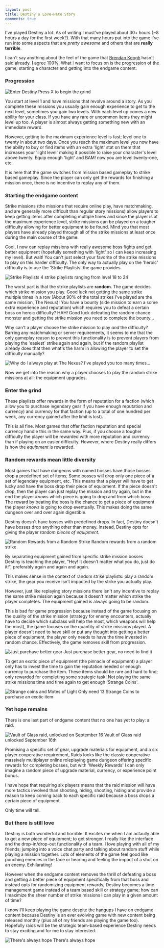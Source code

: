 ```yaml
---
layout: post
title: Destiny a Love-Hate Story
comments: true
---
```


I've played Destiny a lot. As of writing I must've played about 30+ hours (~8 hours a day for the first week?). With that many hours put into the game I've run into some aspects that are *pretty awesome* and others that are **really terrible**.

I can't say anything about the feel of the game that [Brendan Keogh](http://brkeogh.com/2014/09/14/notes-on-destiny/) hasn't said already. I agree 100%. What I want to focus on is the progression of the game; starting a character and getting into the endgame content.
 
### Progression

![Enter Destiny]({{site.baseurl}}/assets/destiny/push_x.jpg)
<span class="img-description">Press X to begin the grind</span>

You start at level 1 and have missions that revolve around a story. As you complete these missions you usually gain enough experience to get to the next level, sometimes you gain two levels. With each level up comes a new ability for your class. If you have any rare or uncommon items they might level up too. A player is almost always getting something new with an immediate reward.

However, getting to the maximum experience level is fast; level one to twenty in about two days. Once you reach the maximum level you now have the ability to buy or find items with an extra 'light' stat on them that increases your 'light level' making it possible to raise your character's level above twenty. Equip enough 'light' and BAM! now you are level twenty-one, etc.

It is here that the game switches from mission based gameplay to strike based gameplay. Since the player can only get the rewards for finishing a mission once, there is no incentive to replay any of them.

### Starting the endgame content

Strike missions (the missions that require online play, have matchmaking, and are generally more difficult than regular story missions) allow players to keep getting items after completing multiple times and since the player is at the maximum experience level, strike missions can be played on a tougher difficulty allowing for better equipment to be found. Mind you that most players have already played through all of the strike missions at least once during the main course of the game. 

Cool, I now can replay missions with really awesome boss fights and get better equipment (hopefully something with 'light' so I can keep increasing my level). But wait! You can't just select your favorite of the strike missions to play on this harder difficulty. The only way to actually play on the 'heroic' difficulty is to use the 'Strike Playlists' the game provides. 

![Strike Playlists]({{site.baseurl}}/assets/destiny/strike_playlist.jpg)
<span class="img-description">4 strike playlists ranging from level 18 to 24</span>

The worst part is that the strike playlists are **random**. The game decides which strike mission you play. Good luck not getting the same strike multiple times in a row (About 90% of the total strikes I've played are the same mission, The Nexus)! You have a bounty (side mission to earn a some extra experience and reputation) which requires you to defeat a certain boss on heroic difficulty? HAH! Good luck defeating the random chance monster and getting the strike mission you need to complete the bounty...

Why can't a player choose the strike mission to play *and* the difficulty? Barring any matchmaking or server requirements, it seems to me that the only gameplay reason to prevent this functionality is to prevent players from playing the 'easiest' strike again and again, but if the random playlist already does that then what's the harm in allowing the player to set the difficulty manually?

![Why do I always play at The Nexus?]({{site.baseurl}}/assets/destiny/nexus_boss.jpg)
<span class="img-description">I've played you too many times...</span>

Now we get into the reason why a player chooses to play the random strike missions at all: the equipment upgrades.

### Enter the grind

These playlists offer rewards in the form of reputation for a faction (which allow you to purchase legendary gear if you have enough reputation and currency) and currency for that faction (up to a total of one hundred per week, any currency gained after the limit is lost).

This is all fine. Most games that offer faction reputation and special currency handle this in the same way. Plus, if you choose a tougher difficulty the player will be rewarded with more reputation and currency than if playing on an easier difficulty. However, where Destiny really differs is how the *equipment* is rewarded.

### Random rewards mean little diversity

Most games that have dungeons with named bosses have those bosses drop a predefined set of items; Some bosses will drop only one piece of a set of legendary equipment, etc. This means that a player will have to get lucky and have the boss drop their piece of equipment. If the piece doesn't drop, then the player can just replay the mission and try again, but in the end the player *knows* which piece is going to drop and from which boss. The reward by beating the boss is the chance to get a piece of equipment the player *knows* is going to drop eventually. This makes doing the same dungeon over and over again digestible.

Destiny doesn't have bosses with predefined drops. In fact, Destiny doesn't have bosses drop anything other than money. Instead, Destiny opts for giving the player *random pieces of equipment*.

![Random Rewards from a Random Strike]({{site.baseurl}}/assets/destiny/random_rewards.jpg)
<span class="img-description">Random rewards from a random strike</span>

By separating equipment gained from specific strike mission bosses Destiny is teaching the player, "Hey! It doesn't matter what you do, just do it!", preferably again and again and again. 

This makes sense in the context of random strike playlists: play a random strike, the gear you receive isn't impacted by the strike you actually play. 

However, just like replaying story missions there isn't any incentive to replay the same strike mission again because it doesn't matter which strike the player completes. The equipment gained is always going to be random.

This is bad for game progression because instead of the game focusing on the quality of the strike mission (strategy for enemy encounters, actually have to decide which subclass will help the most, which weapons will help the most), the game focuses on the quantity of strike missions played. A player doesn't need to have skill or put any thought into getting a better piece of equipment, the player only needs to have the time invested in random chance. Effectively, the game removes skill from progression.

![Just purchase better gear]({{site.baseurl}}/assets/destiny/purchase_gear.jpg)
<span class="img-description">Just purchase better gear, no need to find it</span>

To get an exotic piece of equipment (the pinnacle of equipment) a player only has to invest the time to gain the reputation needed or enough currency to purchase the item. These items should be rare and hard to find; only rewarded for completing some strategic task! Not playing the same strike missions time and time again to get enough 'Strange Coins'.

![Strange coins and Motes of Light]({{site.baseurl}}/assets/destiny/strange_coins.jpg)
<span class="img-description">Only need 13 Strange Coins to purchase an exotic item</span>

### Yet hope remains

There is one last part of endgame content that no one has yet to play: a raid.

![Vault of Glass raid, unlocked on September 16]({{site.baseurl}}/assets/destiny/raid.jpg)
<span class="img-description">Vault of Glass raid unlocked September 16th</span>

Promising a specific set of gear, upgrade materials for equipment, and a six player cooperative requirement, Raids looks like the classic cooperative massively multiplayer online roleplaying game dungeon offering specific rewards for completing bosses, but with 'Weekly Rewards' I can only imagine a random piece of upgrade material, currency, or experience point bonus.

I have hope that requiring six players means that the raid mission will have more tactics involved than shooting, hiding, shooting, hiding and provide a reason to keep coming back to each specific raid because a boss drops a certain piece of equipment.

Only time will tell.

### But there is still love

Destiny is both wonderful and horrible. It excites me when I am actaully able to get a new piece of equipment; to get stronger. I really like the interface and the drop-in/drop-out functionality of a team. I love playing with all of my friends; jumping into a voice chat party and talking about random stuff while playing a mission together. Lots of elements of the game feel good like punching enemies in the face or hearing and feeling the impact of a shot on an enemy. Exhilarating!  

However when the endgame content removes the thrill of defeating a boss and getting a better piece of equipment specifically from that boss and instead opts for randomizing equipment rewards, Destiny becomes a time management game instead of a team based skill or strategy game; how can I maximize the sheer number of strike missions I can play in a given amount of time? 

I know I'll keep playing the game despite the hangups I have on endgame content because Destiny is an ever evolving game with new content being released monthly (plus all of my friends are playing the game too). Hopefully raids will be the strategic team-based experience Destiny needs to stay exciting and for me to stay interested.

![There's always hope]({{site.baseurl}}/assets/destiny/guardian_traveler.jpg)
<span class="img-description">There's always hope</span>